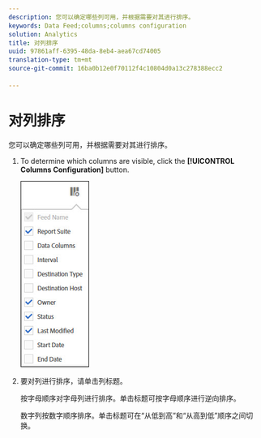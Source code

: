 ```yaml
---
description: 您可以确定哪些列可用，并根据需要对其进行排序。
keywords: Data Feed;columns;columns configuration
solution: Analytics
title: 对列排序
uuid: 97861aff-6395-48da-8eb4-aea67cd74005
translation-type: tm+mt
source-git-commit: 16ba0b12e0f70112f4c10804d0a13c278388ecc2

---
```



# 对列排序

您可以确定哪些列可用，并根据需要对其进行排序。

1. To determine which columns are visible, click the **[!UICONTROL Columns Configuration]** button.

   ![](assets/cols.jpg)

1. 要对列进行排序，请单击列标题。

   按字母顺序对字母列进行排序。单击标题可按字母顺序进行逆向排序。

   数字列按数字顺序排序。单击标题可在“从低到高”和“从高到低”顺序之间切换。
